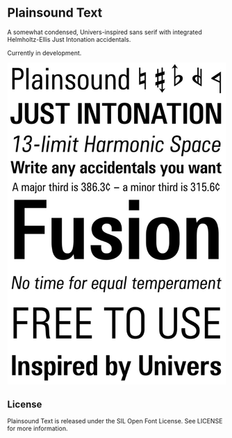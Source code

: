 # Plainsound Text
A somewhat condensed, Univers-inspired sans serif with integrated Helmholtz-Ellis Just Intonation accidentals.

Currently in development.

![Specimen](Testing/Specimen.png)

## License
Plainsound Text is released under the SIL Open Font License. See LICENSE for more information.
